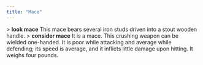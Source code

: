 ```yaml
---
title: "Mace"
---
```


\> **look mace**
This mace bears several iron studs driven into a stout wooden handle.
\> **consider mace**
It is a mace.
This crushing weapon can be wielded one-handed.
It is poor while attacking and average while defending; its speed is
average, and it inflicts little damage upon hitting.
It weighs four pounds.